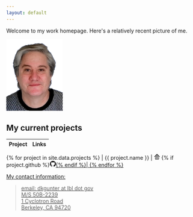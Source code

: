 ```yaml
---
layout: default
---
```


Welcome to my work homepage. Here's a relatively recent picture of me.

<img alt="A relatively recent headshot" src="DanGunter-pic-transp.png" width="150px">

## My current projects

| Project | Links |
|:--------|:------|
{% for project in site.data.projects %}
| {{ project.name }} | <a href="https://{{ project.home }}"><img alt="Homepage" src="home-16px.png"></a> 
 {% if project.github %}<a href="https:://github.com/{{ project.github }}"><img alt="GitHub" src="GitHub-Mark-16px.png">{% endif %}|
{% endfor %}

<!--
| IDAES   | <a href="https://idaes.org"><img alt="Homepage" src="home-16px.png"></a> <a href="https://github.com/idaes/idaes-pse"><img alt="GitHub" src="GitHub-Mark-16px.png"></a> |

* [DISPATCHES](https://idaes.org/dispatches) <a href="https://github.com/gmlc-dispatches/dispatches"><img alt="GitHub" src="GitHub-Mark-16px.png"></a>
* [PARETO](https://project-pareto.org) <a href="https://github.com/project-pareto"><img alt="GitHub" src="GitHub-Mark-16px.png"></a>
* [NAWI/WaterTAP](https://www.nawihub.org/knowledge/watertap/) <a href="https://github.com/watertap"><img alt="GitHub" src="GitHub-Mark-16px.png"></a>
* [TrustedCI](https://www.trustedci.org/)
* Wastewater Resilience
-->

My contact information:

> email: dkgunter at lbl dot gov  
> M/S 50B-2239  
> 1 Cyclotron Road  
> Berkeley, CA 94720  


